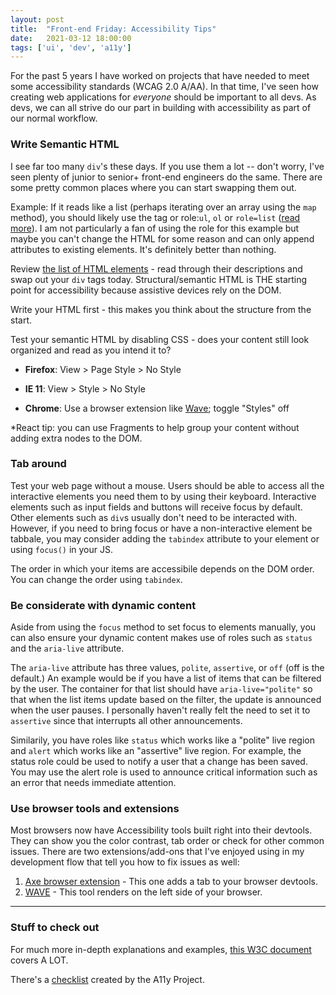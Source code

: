 ```yaml
---
layout: post
title:  "Front-end Friday: Accessibility Tips"
date:   2021-03-12 18:00:00
tags: ['ui', 'dev', 'a11y']
---
```


For the past 5 years I have worked on projects that have needed to meet some accessibility standards (WCAG 2.0 A/AA). In that time, I've seen how creating web applications for _everyone_ should be important to all devs. As devs, we can all strive do our part in building with accessibility as part of our normal workflow.

### Write Semantic HTML

I see far too many `div`'s these days. If you use them a lot -- don't worry, I've seen plenty of junior to senior+ front-end engineers do the same. There are some pretty common places where you can start swapping them out.

Example: If it reads like a list (perhaps iterating over an array using the `map` method), you should likely use the tag or role:`ul`, `ol` or `role=list` (<a href="https://developer.mozilla.org/en-US/docs/Web/Accessibility/ARIA/Roles/List_role" target="_blank" rel="noopener noreferrer" aria-label="Read more about the list role on the Mozilla Developer Network">read more</a>). I am not particularly a fan of using the role for this example but maybe you can't change the HTML for some reason and can only append attributes to existing elements. It's definitely better than nothing.

Review <a href="https://developer.mozilla.org/en-US/docs/Web/HTML/Element" target="_blank" rel="noopener noreferrer">the list of HTML elements</a> - read through their descriptions and swap out your `div` tags today. Structural/semantic HTML is THE starting point for accessibility because assistive devices rely on the DOM.

Write your HTML first - this makes you think about the structure from the start.

Test your semantic HTML by disabling CSS - does your content still look organized and read as you intend it to?

- **Firefox**: View > Page Style > No Style

- **IE 11**: View > Style > No Style

- **Chrome**: Use a browser extension like <a href="https://chrome.google.com/webstore/detail/wave-evaluation-tool/jbbplnpkjmmeebjpijfedlgcdilocofh/related?hl=en-US" target="_blank" rel="noopener noreferrer">Wave</a>; toggle "Styles" off

*React tip: you can use Fragments to help group your content without adding extra nodes to the DOM.

### Tab around

Test your web page without a mouse. Users should be able to access all the interactive elements you need them to by using their keyboard. Interactive elements such as input fields and buttons will receive focus by default. Other elements such as `div`s usually don't need to be interacted with. However, if you need to bring focus or have a non-interactive element be tabbale, you may consider adding the `tabindex` attribute to your element or using `focus()` in your JS.

The order in which your items are accessibile depends on the DOM order. You can change the order using `tabindex`.

### Be considerate with dynamic content

Aside from using the `focus` method to set focus to elements manually, you can also ensure your dynamic content makes use of roles such as `status` and the `aria-live` attribute. 

The `aria-live` attribute has three values, `polite`, `assertive`, or `off` (off is the default.) An example would be if you have a list of items that can be filtered by the user. The container for that list should have `aria-live="polite"` so that when the list items update based on the filter, the update is announced when the user pauses. I personally haven't really felt the need to set it to `assertive` since that interrupts all other announcements.

Similarily, you have roles like `status` which works like a "polite" live region and `alert` which works like an "assertive" live region. For example, the status role could be used to notify a user that a change has been saved. You may use the alert role is used to announce critical information such as an error that needs immediate attention.
### Use browser tools and extensions

Most browsers now have Accessibility tools built right into their devtools. They can show you the color contrast, tab order or check for other common issues. There are two extensions/add-ons that I've enjoyed using in my development flow that tell you how to fix issues as well:

1. <a href="https://www.deque.com/axe/browser-extensions/" target="_blank" rel="noopener noreferrer">Axe browser extension</a> - This one adds a tab to your browser devtools.
2. <a href="https://wave.webaim.org/extension/" target="_blank" rel="noopener noreferrer">WAVE</a> - This tool renders on the left side of your browser.

___
### Stuff to check out

For much more in-depth explanations and examples, <a href="https://www.w3.org/TR/wai-aria-practices-1.1/#aria_ex" target="_blank" rel="noopener noreferrer">this W3C document</a> covers A LOT.

There's a <a href="https://www.a11yproject.com/checklist/" target="_blank" rel="noopener noreferrer">checklist</a> created by the A11y Project.
